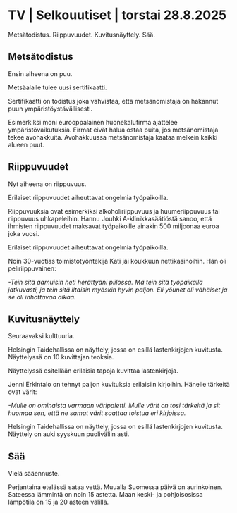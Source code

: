 # TV | Selkouutiset | torstai 28.8.2025

Metsätodistus. Riippuvuudet. Kuvitusnäyttely. Sää.

## Metsätodistus

Ensin aiheena on puu.

Metsäalalle tulee uusi sertifikaatti.

Sertifikaatti on todistus joka vahvistaa, että metsänomistaja on hakannut puun ympäristöystävällisesti.

Esimerkiksi moni eurooppalainen huonekalufirma ajattelee ympäristövaikutuksia. Firmat eivät halua ostaa puita, jos metsänomistaja tekee avohakkuita. Avohakkuussa metsänomistaja kaataa melkein kaikki alueen puut.

## Riippuvuudet

Nyt aiheena on riippuvuus.

Erilaiset riippuvuudet aiheuttavat ongelmia työpaikoilla.

Riippuvuuksia ovat esimerkiksi alkoholiriippuvuus ja huumeriippuvuus tai riippuvuus uhkapeleihin. Hannu Jouhki A-klinikkasäätiöstä sanoo, että ihmisten riippuvuudet maksavat työpaikoille ainakin 500 miljoonaa euroa joka vuosi.

Erilaiset riippuvuudet aiheuttavat ongelmia työpaikoilla.

Noin 30-vuotias toimistotyöntekijä Kati jäi koukkuun nettikasinoihin. Hän oli peliriippuvainen:

*-Tein sitä aamuisin heti herättyäni piilossa. Mä tein sitä työpaikalla jatkuvasti, ja tein sitä iltaisin myöskin hyvin paljon. Eli yöunet oli vähäiset ja se oli inhottavaa aikaa.*

## Kuvitusnäyttely

Seuraavaksi kulttuuria.

Helsingin Taidehallissa on näyttely, jossa on esillä lastenkirjojen kuvitusta. Näyttelyssä on 10 kuvittajan teoksia.

Näyttelyssä esitellään erilaisia tapoja kuvittaa lastenkirjoja.

Jenni Erkintalo on tehnyt paljon kuvituksia erilaisiin kirjoihin. Hänelle tärkeitä ovat värit:

*-Mulle on ominaista varmaan väripaletti. Mulle värit on tosi tärkeitä ja sit huomaa sen, että ne samat värit saattaa toistua eri kirjoissa.*

Helsingin Taidehallissa on näyttely, jossa on esillä lastenkirjojen kuvitusta. Näyttely on auki syyskuun puoliväliin asti.

## Sää

Vielä sääennuste.

Perjantaina etelässä sataa vettä. Muualla Suomessa päivä on aurinkoinen. Sateessa lämmintä on noin 15 astetta. Maan keski- ja pohjoisosissa lämpötila on 15 ja 20 asteen välillä.
